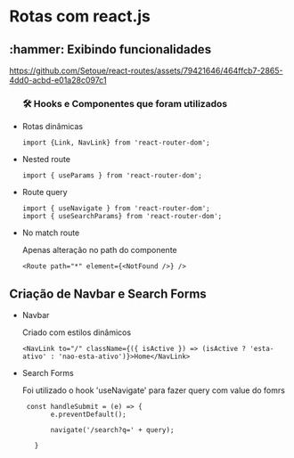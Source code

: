  # Rotas com react.js
 
 <h2> :hammer: Exibindo funcionalidades</h2>
 
  https://github.com/Setoue/react-routes/assets/79421646/464ffcb7-2865-4dd0-acbd-e01a28c097c1

  
  
 
 <ul>
 <h3> 🛠️ Hooks e Componentes que foram utilizados</h3>
 <li>Rotas dinâmicas</li>

 ```
 import {Link, NavLink} from 'react-router-dom';
 ```
 
 <li>Nested route</li>
 
 ```
 import { useParams } from 'react-router-dom';
 ```
 
 <li>Route query</li>
 
 ```
 import { useNavigate } from 'react-router-dom';
 import { useSearchParams} from 'react-router-dom';
 ```
 
 <li>No match route</li>
 
 <p>Apenas alteração no path do componente <Route></p>
  
 ```
 <Route path="*" element={<NotFound />} /> 
 ```
 
 </ul>
 
 <h2>Criação de Navbar e Search Forms</h2>
 <ul>
  <li>Navbar</li>
  
  <p>Criado com estilos dinâmicos</p>
  
 ```
 <NavLink to="/" className={({ isActive }) => (isActive ? 'esta-ativo' : 'nao-esta-ativo')}>Home</NavLink>
 ```
 
  <li>Search Forms</li>
 
 <p>Foi utilizado o hook 'useNavigate' para fazer query com value do fomrs</p>
 
 ```
  const handleSubmit = (e) => {
        e.preventDefault();

        navigate('/search?q=' + query);

    }
 ```
 
 </ul>
 
 
